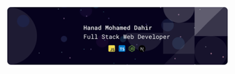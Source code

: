[![Header](https://github.com/hanad124/hanad124/blob/main/banner.svg?raw=true "Header")](https://github.com/hanad124)
